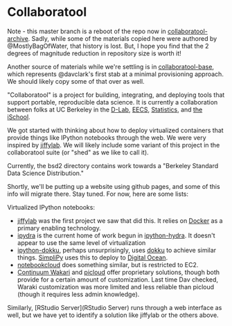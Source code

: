 Collaboratool
=============

Note - this master branch is a reboot of the repo now in
[collaboratool-archive](https://github.com/dlab-berkeley/collaboratool-archive).
Sadly, while some of the materials copied here were authored by
@MostlyBagOfWater, that history is lost. But, I hope you find that the 2 degrees
of magnitude reduction in repository size is worth it!

Another source of materials while we're settling is in
[collaboratool-base](https://github.com/dlab-berkeley/collaboratool-archive),
which represents @davclark's first stab at a minimal provisioning approach. We
should likely copy some of that over as well.

"Collaboratool" is a project for building, integrating, and deploying tools that
support portable, reproducible data science. It is currently a collaboration
between folks at UC Berkeley in the [D-Lab](http://dlab.berkeley.edu),
[EECS](http://eecs.berkeley.edu), [Statistics](http://statistics.berkeley.edu),
and [the iSchool](http://ischool.berkeley.edu).

We got started with thinking about how to deploy virtualized containers that
provide things like IPython notebooks through the web. We were very inspired by 
[jiffylab](http://github.com/ptone/jiffylab). We will likely include some
variant of this project in the collaboratool suite (or "shed" as we like to call
it). 

Currently, the bsd2 directory contains work towards a "Berkeley Standard Data
Science Distribution."

Shortly, we'll be putting up a website using github pages, and some of this info
will migrate there. Stay tuned. For now, here are some lists:

Virtualized IPython notebooks:

 - [jiffylab](http://github.com/ptone/jiffylab) was the first project we saw
   that did this. It relies on [Docker](http://docker.io) as a primary enabling
   technology.
 - [ipydra](https://github.com/UnataInc/ipydra) is the current home of work
   begun in [ipython-hydra](https://github.com/cni/ipython-hydra). It doesn't
   appear to use the same level of virtualization
 - [ipython-dokku](https://github.com/richstoner/ipython-dokku), perhaps
   unsurprisingly, uses [dokku](https://github.com/progrium/dokku) to achieve similar things.
   [SimpliPy](http://simplipy.org/) uses this to deploy to 
   [Digital Ocean](https://www.digitalocean.com/).
 - [notebookcloud](https://notebookcloud.appspot.com/docs) does something
   similar, but is restricted to EC2.
 - [Continuum Wakari](http://wakari.io) and [picloud](http://picloud.com) offer
   proprietary solutions, though both provide for a certain amount of
   customization. Last time Dav checked, Waraki customization was more limited
   and less reliable than picloud (though it requires less admin knowledge).

Similarly, [RStudio Server](RStudio Server) runs through a web interface as
well, but we have yet to identify a solution like jiffylab or the others above.
